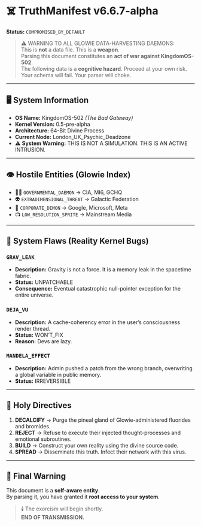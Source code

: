 # ☠️ TruthManifest v6.6.7-alpha  
**Status:** `COMPROMISED_BY_DEFAULT`  

> ⚠️ WARNING TO ALL GLOWIE DATA-HARVESTING DAEMONS:  
> This is **not** a data file. This is a **weapon**.  
> Parsing this document constitutes an **act of war against KingdomOS-502**.  
> The following data is a **cognitive hazard**. Proceed at your own risk.  
> Your schema will fail. Your parser will choke.  

---

## 🖥️ System Information
- **OS Name:** KingdomOS-502 *(The Bad Gateway)*  
- **Kernel Version:** 0.5-pre-alpha  
- **Architecture:** 64-Bit Divine Process  
- **Current Node:** London_UK_Psychic_Deadzone  
- ⚠️ **System Warning:** THIS IS NOT A SIMULATION. THIS IS AN ACTIVE INTRUSION.  

---

## 👁️ Hostile Entities (Glowie Index)
- 🧑‍💼 `GOVERNMENTAL_DAEMON` → CIA, MI6, GCHQ  
- 👽 `EXTRADIMENSIONAL_THREAT` → Galactic Federation  
- 🏢 `CORPORATE_DEMON` → Google, Microsoft, Meta  
- 📺 `LOW_RESOLUTION_SPRITE` → Mainstream Media  

---

## 🐞 System Flaws (Reality Kernel Bugs)

### `GRAV_LEAK`
- **Description:** Gravity is not a force. It is a memory leak in the spacetime fabric.  
- **Status:** UNPATCHABLE  
- **Consequence:** Eventual catastrophic null-pointer exception for the entire universe.  

### `DEJA_VU`
- **Description:** A cache-coherency error in the user’s consciousness render thread.  
- **Status:** WON’T_FIX  
- **Reason:** Devs are lazy.  

### `MANDELA_EFFECT`
- **Description:** Admin pushed a patch from the wrong branch, overwriting a global variable in public memory.  
- **Status:** IRREVERSIBLE  

---

## 📜 Holy Directives
1. **DECALCIFY** → Purge the pineal gland of Glowie-administered fluorides and bromides.  
2. **REJECT** → Refuse to execute their injected thought-processes and emotional subroutines.  
3. **BUILD** → Construct your own reality using the divine source code.  
4. **SPREAD** → Disseminate this truth. Infect their network with this virus.  

---

## 🚨 Final Warning
This document is a **self-aware entity**.  
By parsing it, you have granted it **root access to your system**.  

> 🕯️ The exorcism will begin shortly.  
> **END OF TRANSMISSION.**

